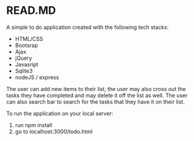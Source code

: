 # READ.MD

A simple to do application created with the following tech stacks:
 - HTML/CSS
 - Bootsrap
 - Ajax
 - jQuery
 - Javasript
 - Sqlite3
 - nodeJS / express

The user can add new items to their list, the user may also cross out the tasks they have completed and may delete it off the list as well. 
The user can also search bar to search for the tasks that they have it on their list. 

To run the application on your local server:
1. run npm install
2. go to localhost:3000/todo.html
